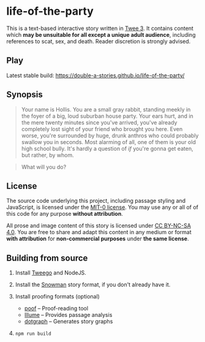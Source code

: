 # life-of-the-party

This is a text-based interactive story written in [Twee 3](https://github.com/iftechfoundation/twine-specs/blob/master/twee-3-specification.md). It contains content which **may be unsuitable for all except a unique adult audience**, including references to scat, sex, and death. Reader discretion is strongly advised.

## Play

Latest stable build: https://double-a-stories.github.io/life-of-the-party/


## Synopsis

> Your name is Hollis. You are a small gray rabbit, standing meekly in the foyer of a big, loud suburban house party. Your ears hurt, and in the mere twenty minutes since you've arrived, you've already completely lost sight of your friend who brought you here. Even worse, you're surrounded by huge, drunk anthros who could probably swallow you in seconds. Most alarming of all, one of them is your old high school bully. It's hardly a question of *if* you're gonna get eaten, but rather, by whom.

> What will you do?

## License

The source code underlying this project, including passage styling and JavaScript, is licensed under the [MIT-0 license](/LICENSE-CODE). You may use any or all of of this code for any purpose **without attribution**.

All prose and image content of this story is licensed under [CC BY-NC-SA 4.0](https://creativecommons.org/licenses/by-nc-sa/4.0/). You are free to share and adapt this content in any medium or format **with attribution** for **non-commercial purposes** under **the same license**.

## Building from source

1. Install [Tweego](http://www.motoslave.net/tweego/) and NodeJS.

1. Install the [Snowman](https://github.com/videlais/snowman/tree/master/dist/snowman-2.0.3) story format, if you don't already have it.
1. Install proofing formats (optional)
    * [poof](https://github.com/ChapelR/poof/releases) – Proof-reading tool
    * [Illume](https://www.maximumverbosity.net/twine/Illume/) – Provides passage analysis
    * [dotgraph](https://github.com/mcdemarco/dotgraph/releases/tag/v2.2.0) – Generates story graphs

1. `npm run build`